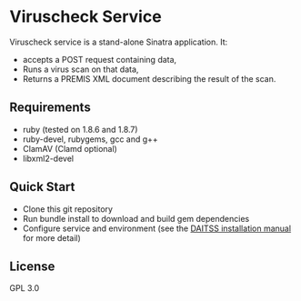 Viruscheck Service
==========================

Viruscheck service is a stand-alone Sinatra application. It:

* accepts a POST request containing data, 
* Runs a virus scan on that data,
* Returns a PREMIS XML document describing the result of the scan.
 
Requirements
------------
* ruby (tested on 1.8.6 and 1.8.7)
* ruby-devel, rubygems, gcc and g++
* ClamAV (Clamd optional)
* libxml2-devel

Quick Start
----------
* Clone this git repository
* Run bundle install to download and build gem dependencies
* Configure service and environment (see the [DAITSS installation manual](www.fcla.edu/daitss-test/installmanual.pdf) for more detail) 

License
-------
GPL 3.0

